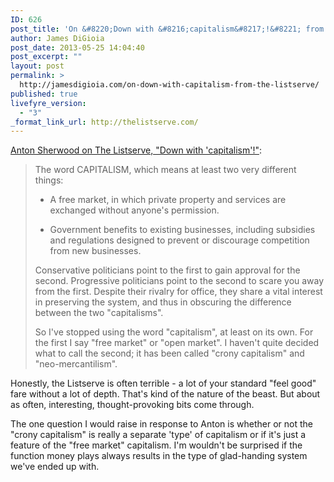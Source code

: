```yaml
---
ID: 626
post_title: 'On &#8220;Down with &#8216;capitalism&#8217;!&#8221; from The Listserve'
author: James DiGioia
post_date: 2013-05-25 14:04:40
post_excerpt: ""
layout: post
permalink: >
  http://jamesdigioia.com/on-down-with-capitalism-from-the-listserve/
published: true
livefyre_version:
  - "3"
_format_link_url: http://thelistserve.com/
---
```

[Anton Sherwood on The Listserve, "Down with 'capitalism'!"][1]:

> The word CAPITALISM, which means at least two very different things:
> 
> *   A free market, in which private property and services are exchanged without anyone's permission.
> 
> *   Government benefits to existing businesses, including subsidies and regulations designed to prevent or discourage competition from new businesses.
> 
> Conservative politicians point to the first to gain approval for the second. Progressive politicians point to the second to scare you away from the first. Despite their rivalry for office, they share a vital interest in preserving the system, and thus in obscuring the difference between the two "capitalisms".
> 
> So I've stopped using the word "capitalism", at least on its own. For the first I say "free market" or "open market". I haven't quite decided what to call the second; it has been called "crony capitalism" and "neo-mercantilism".

Honestly, the Listserve is often terrible - a lot of your standard "feel good" fare without a lot of depth. That's kind of the nature of the beast. But about as often, interesting, thought-provoking bits come through.

The one question I would raise in response to Anton is whether or not the "crony capitalism" is really a separate 'type' of capitalism or if it's just a feature of the "free market" capitalism. I'm wouldn't be surprised if the function money plays always results in the type of glad-handing system we've ended up with.

 [1]: http://thelistserve.com/